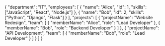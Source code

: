 {
  "department": "IT",
  "employees": [
    {
      "name": "Alice",
      "id": 1,
      "skills": ["JavaScript", "React", "Node.js"]
    },
    {
      "name": "Bob",
      "id": 2,
      "skills": ["Python", "Django", "Flask"]
    }
  ],
  "projects": [
    {
      "projectName": "Website Redesign",
      "team": [
        {
          "memberName": "Alice",
          "role": "Lead Developer"
        },
        {
          "memberName": "Bob",
          "role": "Backend Developer"
        }
      ]
    },
    {
      "projectName": "API Development",
      "team": [
        {
          "memberName": "Bob",
          "role": "Lead Developer"
        }
      ]
    }
  ]
}
